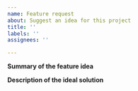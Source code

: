 ```yaml
---
name: Feature request
about: Suggest an idea for this project
title: ''
labels: ''
assignees: ''

---
```


**Summary of the feature idea**

<!-- A clear and concise description of the problem statement. -->

**Description of the ideal solution**

<!-- A clear and concise description of what you want to happen. -->

